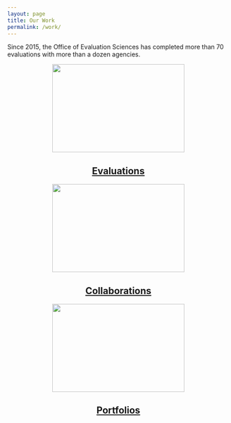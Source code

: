```yaml
---
layout: page
title: Our Work
permalink: /work/
---
```

Since 2015, the Office of Evaluation Sciences has completed more than 70 evaluations with more than a dozen agencies.
  <div class="page-guides">
  <center>
  <div class="usa-grid-full grid-row">
    <div class="graphic-list-item">
      <a class="graphic-list-link" href="{{ site.baseurl }}/evaluations/">
        <img src="{{ site.baseurl }}/assets/img/icons/evaluations-orange.png" height="200" width="300"/>
        <h2> Evaluations  </h2>
      </a>
    </div>
    <div class="graphic-list-item">
      <a class="graphic-list-link" href="{{ site.baseurl }}/collaborations">
        <img src="{{ site.baseurl }}/assets/img/icons/collaborations-orange.png" height="200" width="300"/>
        <h2> Collaborations  </h2>
      </a>
    </div>
    <div class="graphic-list-item">
      <a class="graphic-list-link" href="{{ site.baseurl }}/portfolios/">
        <img src="{{ site.baseurl }}/assets/img/icons/portfolios-orange.png" height="200" width="300"/>
        <h2> Portfolios  </h2>
      </a>
    </div>
   </div>
      </center>
  </div>

